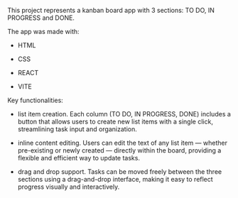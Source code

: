 This project represents a kanban board app with 3 sections: TO DO, IN PROGRESS and DONE.

The app was made with:

- HTML
  
- CSS
  
- REACT
  
- VITE
  
Key functionalities:

- list item creation. Each column (TO DO, IN PROGRESS, DONE) includes a button that allows users to create new list items with a single click, streamlining task input and organization.
  
- inline content editing. Users can edit the text of any list item — whether pre-existing or newly created — directly within the board, providing a flexible and efficient way to update tasks.
  
- drag and drop support. Tasks can be moved freely between the three sections using a drag-and-drop interface, making it easy to reflect progress visually and interactively.

